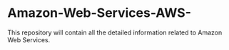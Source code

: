 # Amazon-Web-Services-AWS-
This repository will contain all the detailed information related to Amazon Web Services.
